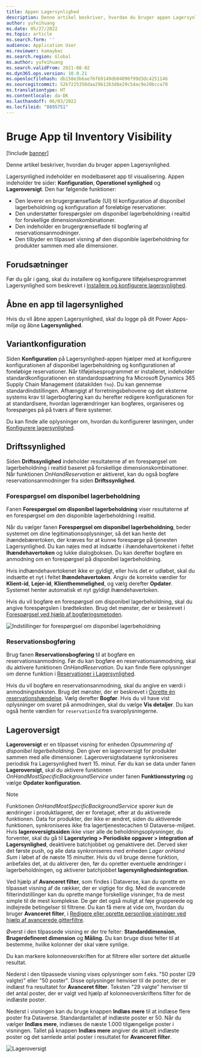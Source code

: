 ```yaml
---
title: Appen Lagersynlighed
description: Denne artikel beskriver, hvordan du bruger appen Lagersynlighed.
author: yufeihuang
ms.date: 05/27/2022
ms.topic: article
ms.search.form: ''
audience: Application User
ms.reviewer: kamaybac
ms.search.region: Global
ms.author: yufeihuang
ms.search.validFrom: 2021-08-02
ms.dyn365.ops.version: 10.0.21
ms.openlocfilehash: db158e3b6ae76f69149db04096f99d3dc4251146
ms.sourcegitcommit: 52b7225350daa29b1263d8e29c54ac9e20bcca70
ms.translationtype: HT
ms.contentlocale: da-DK
ms.lasthandoff: 06/03/2022
ms.locfileid: "8895751"
---
```

# <a name="use-the-inventory-visibility-app"></a>Bruge App til Inventory Visibility

[!include [banner](../includes/banner.md)]


Denne artikel beskriver, hvordan du bruger appen Lagersynlighed.

Lagersynlighed indeholder en modelbaseret app til visualisering. Appen indeholder tre sider: **Konfiguration**, **Operationel synlighed** og **Lageroversigt**. Den har følgende funktioner:

- Den leverer en brugergrænseflade (UI) til konfiguration af disponibel lagerbeholdning og konfiguration af foreløbige reservationer.
- Den understøtter forespørgsler om disponibel lagerbeholdning i realtid for forskellige dimensionskombinationer.
- Den indeholder en brugergrænseflade til bogføring af reservationsanmodninger.
- Den tilbyder en tilpasset visning af den disponible lagerbeholdning for produkter sammen med alle dimensioner.

## <a name="prerequisites"></a>Forudsætninger

Før du går i gang, skal du installere og konfigurere tilføjelsesprogrammet Lagersynlighed som beskrevet i [Installere og konfigurere lagersynlighed](inventory-visibility-setup.md).

## <a name="open-the-inventory-visibility-app"></a>Åbne en app til lagersynlighed

Hvis du vil åbne appen Lagersynlighed, skal du logge på dit Power Apps-miljø og åbne **Lagersynlighed**.

## <a name="configuration"></a><a name="configuration"></a>Variantkonfiguration

Siden **Konfiguration** på Lagersynlighed-appen hjælper med at konfigurere konfigurationen af disponibel lagerbeholdning og konfigurationen af foreløbige reservationer. Når tilføjelsesprogrammet er installeret, indeholder standardkonfigurationen en standardopsætning fra Microsoft Dynamics 365 Supply Chain Management (datakilden `fno`). Du kan gennemse standardindstillingen. Afhængigt af forretningsbehovene og det eksterne systems krav til lagerbogføring kan du herefter redigere konfigurationen for at standardisere, hvordan lagerændringer kan bogføres, organiseres og forespørges på på tværs af flere systemer.

Du kan finde alle oplysninger om, hvordan du konfigurerer løsningen, under [Konfigurere lagersynlighed](inventory-visibility-configuration.md).

## <a name="operational-visibility"></a>Driftssynlighed

Siden **Driftssynlighed** indeholder resultaterne af en forespørgsel om lagerbeholdning i realtid baseret på forskellige dimensionskombinationer. Når funktionen *OnHandReservation* er aktiveret, kan du også bogføre reservationsanmodninger fra siden **Driftssynlighed**.

### <a name="on-hand-query"></a>Forespørgsel om disponibel lagerbeholdning

Fanen **Forespørgsel om disponibel lagerbeholdning** viser resultaterne af en forespørgsel om den disponible lagerbeholdning i realtid.

Når du vælger fanen **Forespørgsel om disponibel lagerbeholdning**, beder systemet om dine legitimationsoplysninger, så det kan hente det ihændebærertoken, der kræves for at kunne forespørge på tjenesten Lagersynlighed. Du kan nøjes med at indsætte i ihændehavertokenet i feltet **Ihændehavertoken** og lukke dialogboksen. Du kan derefter bogføre en anmodning om en forespørgsel på disponibel lagerbeholdning.

Hvis indhændehavertokenet ikke er gyldigt, eller hvis det er udløbet, skal du indsætte et nyt i feltet **Ihændehavertoken**. Angiv de korrekte værdier for **Klient-id**, **Lejer-id**, **Klienthemmelighed**, og vælg derefter **Opdater**. Systemet henter automatisk et nyt gyldigt ihændehavertoken.

Hvis du vil bogføre en forespørgsel om disponibel lagerbeholdning, skal du angive forespørgslen i brødteksten. Brug det mønster, der er beskrevet i [Forespørgsel ved hjælp af bogføringsmetoden](inventory-visibility-api.md#query-with-post-method).

![Indstillinger for forespørgsel om disponibel lagerbeholdning](media/inventory-visibility-query-settings.png "Indstillinger for forespørgsel om disponibel lagerbeholdning")

### <a name="reservation-posting"></a>Reservationsbogføring

Brug fanen **Reservationsbogføring** til at bogføre en reservationsanmodning. Før du kan bogføre en reservationsanmodning, skal du aktivere funktionen *OnHandReservation*. Du kan finde flere oplysninger om denne funktion i [Reservationer i Lagersynlighed](inventory-visibility-reservations.md).

Hvis du vil bogføre en reservationsanmodning, skal du angive en værdi i anmodningsteksten. Brug det mønster, der er beskrevet i [Oprette én reservationshændelse](inventory-visibility-api.md#create-one-reservation-event). Vælg derefter **Bogfør**. Hvis du vil have vist oplysninger om svaret på anmodningen, skal du vælge **Vis detaljer**. Du kan også hente værdien for `reservationId` fra svaroplysningerne.

## <a name="inventory-summary"></a><a name="inventory-summary"></a>Lageroversigt

**Lageroversigt** er en tilpasset visning for enheden *Opsummering af disponibel lagerbeholdning*. Den giver en lageroversigt for produkter sammen med alle dimensioner. Lageroversigtsdataene synkroniseres periodisk fra Lagersynlighed hvert 15. minut. Før du kan se data under fanen **Lageroversigt**, skal du aktivere funktionen *OnHandMostSpecificBackgroundService* under fanen **Funktionsstyring** og vælge **Opdater konfiguration**.

> [!NOTE]
> Funktionen *OnHandMostSpecificBackgroundService* sporer kun de ændringer i produktlageret, der er foretaget, efter at du aktiverede funktionen. Data for produkter, der ikke er ændret, siden du aktiverede funktionen, synkroniseres ikke fra lagertjenestecachen til Dataverse-miljøet. Hvis **lageroversigtssiden** ikke viser alle de beholdningsoplysninger, du forventer, skal du gå til **Lagerstyring > Periodiske opgaver > integration af Lagersynlighed**, deaktivere batchjobbet og genaktivere det. Derved sker det første push, og alle data synkroniseres med enheden *Lager onHand Sum* i løbet af de næste 15 minutter. Hvis du vil bruge denne funktion, anbefales det, at du aktiverer den, før du opretter eventuelle ændringer i lagerbeholdningen, og aktiverer batchjobbet **lagersynlighedsintegration**.

Ved hjælp af **Avanceret filter**, som findes i Dataverse, kan du oprette en tilpasset visning af de rækker, der er vigtige for dig. Med de avancerede filterindstillinger kan du oprette mange forskellige visninger, fra de mest simple til de mest komplekse. De gør det også muligt at føje grupperede og indlejrede betingelser til filtrene. Du kan få mere at vide om, hvordan du bruger **Avanceret filter**, i [Redigere eller oprette personlige visninger ved hjælp af avancerede gitterfiltre](/powerapps/user/grid-filters-advanced).

Øverst i den tilpassede visning er der tre felter: **Standarddimension**, **Brugerdefineret dimension** og **Måling**. Du kan bruge disse felter til at bestemme, hvilke kolonner der skal være synlige.

Du kan markere kolonneoverskriften for at filtrere eller sortere det aktuelle resultat.

Nederst i den tilpassede visning vises oplysninger som f.eks. "50 poster (29 valgte)" eller "50 poster". Disse oplysninger henviser til de poster, der er indlæst fra resultatet for **Avanceret filter**. Teksten "29 valgte" henviser til det antal poster, der er valgt ved hjælp af kolonneoverskriftens filter for de indlæste poster.

Nederst i visningen kan du bruge knappen **Indlæs mere** til at indlæse flere poster fra Dataverse. Standardantallet af indlæste poster er 50. Når du vælger **Indlæs mere**, indlæses de næste 1.000 tilgængelige poster i visningen. Tallet på knappen **Indlæs mere** angiver de aktuelt indlæste poster og det samlede antal poster i resultatet for **Avanceret filter**.

![Lageroversigt](media/inventory-visibility-onhand-list.png "Lageroversigt")
